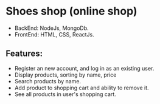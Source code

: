 # Shoes shop (online shop)
   - BackEnd: NodeJs, MongoDb.
   - FrontEnd: HTML, CSS, ReactJs.
## Features:
- Register an new account, and log in as an existing user.
- Display products, sorting by name, price
- Search products by name.
- Add product to shopping cart and ability to remove it.
- See all products in user's shopping cart.
